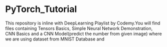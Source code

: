 # PyTorch_Tutorial
This repository is inline with DeepLearning Playlist by Codemy.You will find files containing Tensors Basics, Simple Neural Network Demonstration, CNN Basics and a CNN Model(predict the number from given image) where we are using dataset from MNIST Database and 
